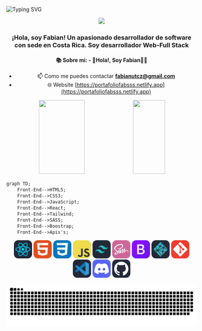 ![Typing SVG](https://readme-typing-svg.herokuapp.com/?color=02D9F7FF&size=35&center=true&vCenter=true&width=1000&lines=Hola+soy+Fabian;Front+End+Dev;👋+👋;Bienvenidos!)

<!---------------------------------------------------------------------------------------------------->

<div id="header" align="center">
  <img
src="https://i.imgur.com/TbQmrBW.gif"
    width="full"
  />
  <h3 align="center">
    ¡Hola, soy Fabian! Un apasionado desarrollador de software con sede en
    Costa Rica. Soy desarrollador Web-Full Stack
  </h3>
</div>
<!---------------------------------------------------------------------------------------------------->
<div align="center">
  <h4 align="center">
    📚 Sobre mi: - 📝Hola!, Soy Fabian👋🏻
  </h4>

- 📫 Como me puedes contactar **fabianutcz@gmail.com** 
- 🌐 Website [https://portafoliofabsss.netlify.app](https://portafoliofabsss.netlify.app)
</div>
<!---------------------------------------------------------------------------------------------------->

<div align="center">  
  <img width="49%" height="195px" src="https://github-readme-stats.vercel.app/api?username=divfabss&theme=dark&show_icons=true&hide_border=true&count_private=true"/>
  
  <img width="41%" height="195px" src="https://github-readme-stats.vercel.app/api/top-langs/?username=divfabss&theme=dark&show_icons=true&hide_border=true&layout=compact" />
</div> 

<!---------------------------------------------------------------------------------------------------->

```mermaid
graph TD;
    Front-End-->HTML5;
    Front-End-->CSS3;
    Front-End-->JavaScript;
    Front-End-->React;
    Front-End-->Tailwind;
    Front-End-->SASS;
    Front-End-->Boostrap;
    Front-End-->Apis's;
  ```
<p align="center">
<img src="https://github.com/tandpfun/skill-icons/blob/main/icons/React-Dark.svg" width="48" title="React.Js"> 
<img src="https://github.com/tandpfun/skill-icons/blob/main/icons/HTML.svg" width="48" title="HTML"> 
<img src="https://github.com/tandpfun/skill-icons/blob/main/icons/CSS.svg" width="48" title="CSS">   
<img src="https://github.com/tandpfun/skill-icons/blob/main/icons/JavaScript.svg" width="48"  title="Javascript">      
<img src="https://github.com/tandpfun/skill-icons/blob/main/icons/TailwindCSS-Dark.svg" width="48" title="TailWindCss">     
<img src="https://github.com/tandpfun/skill-icons/blob/main/icons/Sass.svg" width="48" title="Sass">  
<img src="https://github.com/tandpfun/skill-icons/blob/main/icons/Bootstrap.svg" width="48">   
<img src="https://github.com/tandpfun/skill-icons/blob/main/icons/Netlify-Dark.svg" width="48" title="Netlify">    
<img src="https://github.com/tandpfun/skill-icons/blob/main/icons/Git.svg" width="48" title="Git">    
<img src="https://github.com/tandpfun/skill-icons/blob/main/icons/VSCode-Dark.svg" width="48" title="Vscode">   
<img src="https://github.com/tandpfun/skill-icons/blob/main/icons/Discord.svg" width="48" title="Discord">   
<img src="https://github.com/tandpfun/skill-icons/blob/main/icons/Github-Dark.svg" width="48" title="Github">   
<p/>

<!---------------------------------------------------------------------------------------------------->

![](https://github.com/Platane/snk/raw/output/github-contribution-grid-snake.svg)
